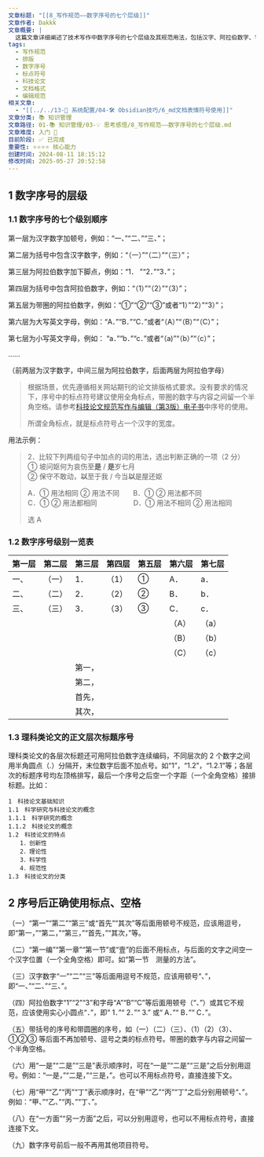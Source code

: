 ```yaml
---
文章标题: "[[8_写作规范——数字序号的七个层级]]"
文章作者: Dakkk
文章概要: |
  这篇文章详细阐述了技术写作中数字序号的七个层级及其规范用法，包括汉字、阿拉伯数字、字母等不同形式的序号，以及对应的标点符号和空格使用规则。旨在提高文档排版和格式的规范性与一致性。
tags:
  - 写作规范
  - 排版
  - 数字序号
  - 标点符号
  - 科技论文
  - 文档格式
  - 编辑规范
相关文章:
  - "[[../../13-🔧 系统配置/04-🛠️ Obsidian技巧/6_md文档表情符号使用]]"
文章分类: 📚 知识管理
文章路径: 01-📚 知识管理/03-💡 思考感悟/8_写作规范——数字序号的七个层级.md
文章难度: 入门 🌱
目前阶段: ✅ 已完成
重要性: ⭐⭐⭐⭐ 核心能力
创建时间: 2024-08-11 18:15:12
修改时间: 2025-05-27 20:52:58
---
```


## 1 数字序号的层级

### 1.1 数字序号的七个级别顺序

第一层为汉字数字加顿号，例如：“一、”“二、”“三、”；

第二层为括号中包含汉字数字，例如：“（一）”“（二）”“（三）”；

第三层为阿拉伯数字加下脚点，例如：“1． ”“2．”“3．”；

第四层为括号中包含阿拉伯数字，例如：“（1）”“（2）”“（3）”；

第五层为带圈的阿拉伯数字，例如：“①”“②”“③”或者“1）”“2）”“3）”；

第六层为大写英文字母，例如：“A．”“B．”“C．”或者“（A）”“（B）”“（C）”；

第七层为小写英文字母，例如： “a．”“b．”“c．”或者“（a)”“（b）”“（c）”；

……

（前两层为汉字数字，中间三层为阿拉伯数字，后面两层为阿拉伯字母）

> 根据场景，优先遵循相关网站期刊的论文排版格式要求。没有要求的情况下，序号中的标点符号建议使用全角标点，带圈的数字与内容之间留一个半角空格。请参考[科技论文规范写作与编辑（第3版）电子书](https://yuedu.baidu.com/ebook/7a627ca2e109581b6bd97f19227916888486b93f)中序号的使用。
> 
> 所谓全角标点，就是标点符号占一个汉字的宽度。

用法示例：

> 2．比较下列两组句子中加点的词的用法，选出判断正确的一项（2 分）  
> ① 坡问妪何为哀伤至**是** / **是**岁七月  
> ② 保守不敢动，**以**至于我 / 今当**以**是屋还妪  
>   
> A．① 用法相同 ② 用法不同　　B．① ② 用法都不同  
> C．① ② 用法都相同　　　　 　D．① 用法不相同 ② 用法相同  
>   
> 选 A

### 1.2 数字序号级别一览表

|**第一层**|**第二层**|**第三层**|**第四层**|**第五层**|**第六层**|**第七层**|
|---|---|---|---|---|---|---|
|一、|（一）|1．|（1）|①|A．|a．|
|二、|（二）|2．|（2）|②|B．|b．|
|三、|（三）|3．|（3）|③|C．|c．|
||||||（A）|（a）|
||||||（B）|（b）|
||||||（C）|（c）|
|||第一，|||||
|||第二，|||||
|||首先，|||||
|||其次，|||||

### 1.3 理科类论文的正文层次标题序号

理科类论文的各层次标题还可用阿拉伯数字连续编码，不同层次的 2 个数字之间用半角圆点（.）分隔开，末位数字后面不加点号。如“1”，“1.2”，“1.2.1”等；各层次的标题序号均左顶格排写，最后一个序号之后空一个字距（一个全角空格）接排标题。比如：

```text
1　科技论文基础知识
1.1　科学研究与科技论文的概念
1.1.1　科学研究的概念
1.1.2　科技论文的概念
1.2　科技论文的特点
　　1．创新性
　　2．理论性
　　3．科学性
　　4．规范性
1.3　科技论文的分类
```

## 2 序号后正确使用标点、空格

（一）“第一”“第二”“第三”或“首先”“其次”等后面用顿号不规范，应该用逗号，即“第一，”“第二，”“第三，”“首先，”“其次，”等。

（二）“第一编”“第一章”“第一节”或“壹”的后面不用标点，与后面的文字之间空一个汉字位置（一个全角空格）即可。如“第一节　测量的方法”。

（三）汉字数字“一”“二”“三”等后面用逗号不规范，应该用顿号“、”，即“一、”“二、”“三、”。

（四）阿拉伯数字“1”“2”“3”和字母“A”“B”“C”等后面用顿号（“、”）或其它不规范，应该使用实心小圆点“．”，即“ 1．”“ 2．”“ 3.” 或“ A．”“ B．”“ C．”。

（五）带括号的序号和带圆圈的序号，如（一）（二）（三）、（1）（2）（3）、①②③ 等后面不再加顿号、逗号之类的标点符号。带圈的数字与内容之间留一个半角空格。

（六）用“一是”“二是”“三是”表示顺序时，可在“一是”“二是”“三是”之后分别用逗号。例如：“一是，”“二是，”“三是，”。也可以不用标点符号，直接连接下文。

（七）用“甲”“乙”“丙”“丁”表示顺序时，在“甲”“乙”“丙”“丁”之后分别用顿号“、”。例如：“甲、”“乙、”“丙、”“丁、”。

（八）在“一方面”“另一方面”之后，可以分别用逗号，也可以不用标点符号，直接连接下文。

（九）数字序号前后一般不再用其他项目符号。
